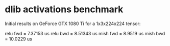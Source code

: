 # dlib activations benchmark

Initial results on GeForce GTX 1080 Ti for a 1x3x224x224 tensor:

relu fwd = 7.37153 us
relu bwd = 8.51343 us
mish fwd = 8.9519 us
mish bwd = 10.0229 us
